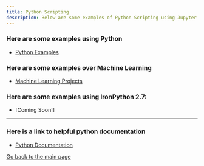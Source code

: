```yaml
---
title: Python Scripting
description: Below are some examples of Python Scripting using Jupyter and Spyder and IronPython 2.7
---
```

### Here are some examples using Python
- [Python Examples](https://github.com/EnGinear87/Python)

### Here are some examples over Machine Learning
 - [Machine Learning Projects](https://github.com/EnGinear87/Machine_Learning)

### Here are some examples using IronPython 2.7:
 - [Coming Soon!]

* * *

### Here is a link to helpful python documentation
- [Python Documentation](https://docs.python.org/3.9/)


[Go back to the main page](https://enginear87.github.io)

